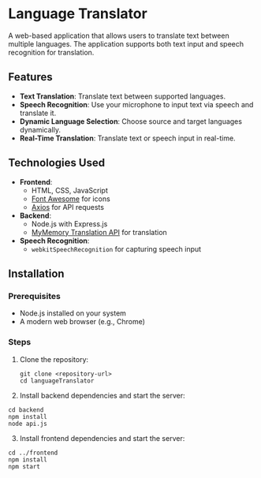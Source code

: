 # Language Translator

A web-based application that allows users to translate text between multiple languages. The application supports both text input and speech recognition for translation.

## Features

- **Text Translation**: Translate text between supported languages.
- **Speech Recognition**: Use your microphone to input text via speech and translate it.
- **Dynamic Language Selection**: Choose source and target languages dynamically.
- **Real-Time Translation**: Translate text or speech input in real-time.

## Technologies Used

- **Frontend**:
  - HTML, CSS, JavaScript
  - [Font Awesome](https://fontawesome.com/) for icons
  - [Axios](https://axios-http.com/) for API requests
- **Backend**:
  - Node.js with Express.js
  - [MyMemory Translation API](https://mymemory.translated.net/) for translation
- **Speech Recognition**:
  - `webkitSpeechRecognition` for capturing speech input

## Installation

### Prerequisites
- Node.js installed on your system
- A modern web browser (e.g., Chrome)

### Steps
1. Clone the repository:
   ```
   git clone <repository-url>
   cd languageTranslator
   ```

2. Install backend dependencies and start the server:
```
cd backend
npm install
node api.js
```

3. Install frontend dependencies and start the server:
```
cd ../frontend
npm install
npm start
```